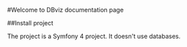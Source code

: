 #Welcome to DBviz documentation page

##Install project

The project is a Symfony 4 project. It doesn't use databases.